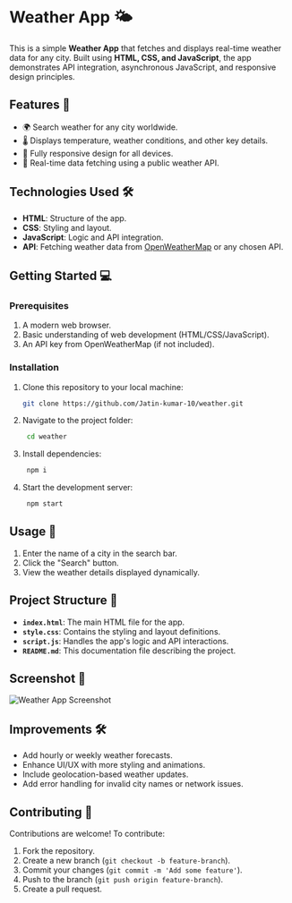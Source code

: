 
# Weather App 🌤️

This is a simple **Weather App** that fetches and displays real-time weather data for any city. Built using **HTML, CSS, and JavaScript**, the app demonstrates API integration, asynchronous JavaScript, and responsive design principles.

## Features 🚀

- 🌍 Search weather for any city worldwide.
- 🌡️ Displays temperature, weather conditions, and other key details.
- 📱 Fully responsive design for all devices.
- 🔄 Real-time data fetching using a public weather API.

## Technologies Used 🛠️

- **HTML**: Structure of the app.
- **CSS**: Styling and layout.
- **JavaScript**: Logic and API integration.
- **API**: Fetching weather data from [OpenWeatherMap](https://openweathermap.org/) or any chosen API.

## Getting Started 💻

### Prerequisites

1. A modern web browser.
2. Basic understanding of web development (HTML/CSS/JavaScript).
3. An API key from OpenWeatherMap (if not included).

### Installation

1. Clone this repository to your local machine:
   ```bash
   git clone https://github.com/Jatin-kumar-10/weather.git

2. Navigate to the project folder:
   ```bash
    cd weather

3. Install dependencies:
   ```bash
    npm i
4. Start the development server:
   ```bash
    npm start

## Usage 📄

1. Enter the name of a city in the search bar.
2. Click the "Search" button.
3. View the weather details displayed dynamically.

## Project Structure 📁

- **`index.html`**: The main HTML file for the app.
- **`style.css`**: Contains the styling and layout definitions.
- **`script.js`**: Handles the app's logic and API interactions.
- **`README.md`**: This documentation file describing the project.

## Screenshot 📸

![Weather App Screenshot](https://drive.google.com/file/d/1IzBj8Ret0_axtp2TkcRsOaiKLPEoeFFp/view?usp=sharing)

## Improvements 🛠️

- Add hourly or weekly weather forecasts.
- Enhance UI/UX with more styling and animations.
- Include geolocation-based weather updates.
- Add error handling for invalid city names or network issues.

## Contributing 🤝

Contributions are welcome! To contribute:

1. Fork the repository.
2. Create a new branch (`git checkout -b feature-branch`).
3. Commit your changes (`git commit -m 'Add some feature'`).
4. Push to the branch (`git push origin feature-branch`).
5. Create a pull request.
